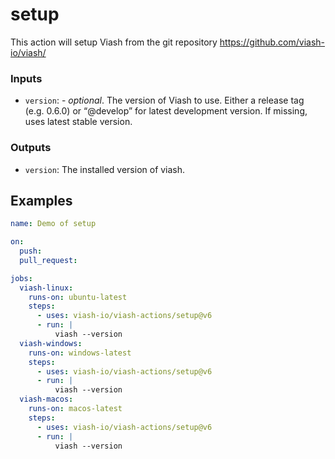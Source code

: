 

# setup

<!--
DO NOT EDIT THIS FILE MANUALLY!
This README was generated by running `make`
-->

This action will setup Viash from the git repository
https://github.com/viash-io/viash/

### Inputs

- `version`: - *optional*. The version of Viash to use. Either a release
  tag (e.g. 0.6.0) or “@develop” for latest development version. If
  missing, uses latest stable version.

### Outputs

- `version`: The installed version of viash.

## Examples

``` yaml
name: Demo of setup

on:
  push:
  pull_request:

jobs:
  viash-linux:
    runs-on: ubuntu-latest
    steps:
      - uses: viash-io/viash-actions/setup@v6
      - run: |
          viash --version
  viash-windows:
    runs-on: windows-latest
    steps:
      - uses: viash-io/viash-actions/setup@v6
      - run: |
          viash --version
  viash-macos:
    runs-on: macos-latest
    steps:
      - uses: viash-io/viash-actions/setup@v6
      - run: |
          viash --version
```
